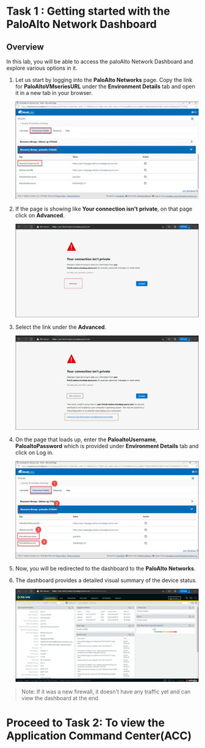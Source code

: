 # Task 1 : Getting started with the PaloAlto Network Dashboard

## Overview

In this lab, you will be able to access the paloAlto Network Dashboard and explore various options in it.

1. Let us start by logging into the **PaloAlto Networks** page. Copy the link for **PaloAltoVMseriesURL** under the **Environment Details** tab and open it in a new tab in your browser.

   ![](../images/image032.png)

1. If the page is showing like **Your connection isn't private**, on that page click on **Advanced**.
    
    ![](../images/image03.png)
     
1. Select the link under the **Advanced**.

    ![](../images/image04.png)
   
1. On the page that loads up, enter the **PaloaltoUsername**, **PaloaltoPassword** which is provided under **Environment Details** tab and click on Log in.

    ![](../images/image030.png)

1. Now, you will be redirected to the dashboard to the **PaloAlto Networks**.

1. The dashboard provides a detailed visual summary of the device status.

     ![](../images/image05.png)
     
> Note: If it was a new firewall, it doesn't have any traffic yet and can view the dashboard at the end.

# Proceed to Task 2: To view the Application Command Center(ACC)
